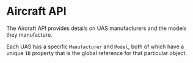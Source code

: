 Aircraft API
===

The Aircraft API provides details on UAS manufacturers and the models they manufacture.

Each UAS has a specific `Manufacturer` and `Model`, both of which have a unique `ID` property that is the global reference for that particular object.  